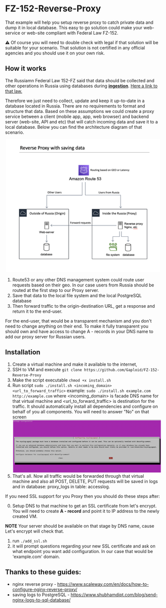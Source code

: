 # FZ-152-Reverse-Proxy
That example will help you setup reverse proxy to catch private data and dump it in local database. This easy to go solution could make your web-service or web-site compliant with Federal Law FZ-152. 

:warning: Of course you will need to double check with legal if that solution will be suitable for your scenario. That solution is not certified in any official agencies and you should use it on your own risk.</u> 

## How it works
The Russiamn Federal Law 152-FZ said that data should be collected and other operations in Russia using databases during <b><u>ingestion</u></b>. <a href='http://www.consultant.ru/document/cons_doc_LAW_61801/cbf4e15b7c330f9372e876cdf2bc928bad7950ef/'>Here a link to that law. </a>

Therefore we just need to collect, update and keep it up-to-date in a database located in Russia. There are no requirements to format and structure that data. Based on these assumptions we could create a proxy service between a client (mobile app, app, web browser) and backend server (web-site, API and etc) that will catch incoming data and save it to a local database. Below you can find the architecture diagram of that scenario. 

<div style="text-align:center"><img src="./images/arch.png" width=500 /></div>

1. Route53 or any other DNS management system could route user requests based on their geo. In our case users from Russia should be routed at the first step to our Proxy server.
2. Save that data to the local file system and the local PostgreSQL database
3. Then forward traffic to the origin-destination URL, get a response and return it to the end-user.

For the end-user, that would be a transparent mechanism and you don't need to change anything on their end. To make it fully transparent you should own and have access to change A - records in your DNS name to add our proxy server for Russian users.


## Installation

1. Create a virtual machine and make it available to the internet, 
2. SSH to VM and execute `git clone https://github.com/Gaploid/FZ-152-Reverse-Proxy` 
3. Make the script executable `chmod +x install.sh`
4. Run script `sudo ./install.sh <incoming_domain> <url_to_forward_traffic>`
example: `sudo ./install.sh example.com http://example.com` where <incoming_domain> is facade DNS name for that virtual machine and <url_to_forward_traffic> is destination for the traffic. It should automatically install all dependencies and configure on behalf of you all components. You will need to answer "No" on that screen <img src="./images/screen1.png" width=500>
5. That's all. Now all traffic would be forwarded through that virtual machine and also all POST, DELETE, PUT requests will be saved in logs and in database: proxy_logs in table: accesslog. 

If you need SSL support for you Proxy then you should do these steps after:

0. Setup DNS to that machine to get an SSL certificate from let's encrypt. You will need to create <b>A - record</b> and point it to IP address to the newly created VM.

**NOTE**
Your server should be available on that stage by DNS name, cause Let's encrypt will check that.

1. run `./add_ssl.sh`
2. it will prompt questions regarding your new SSL certificate and ask on what endpoint you want add configuration. In our case that would be 'example.com' domain. 

## Thanks to these guides:
* nginx reverse proxy - https://www.scaleway.com/en/docs/how-to-configure-nginx-reverse-proxy/ 
* saving logs to PostgreSQL - https://www.shubhamdipt.com/blog/send-nginx-logs-to-sql-database/
